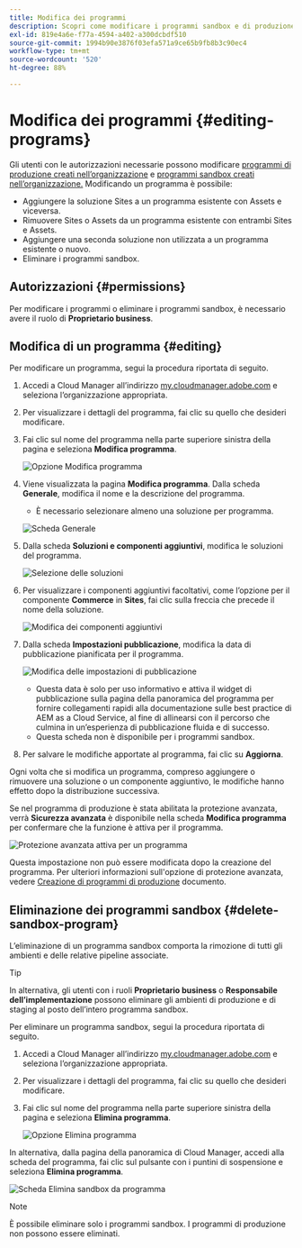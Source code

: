 ```yaml
---
title: Modifica dei programmi
description: Scopri come modificare i programmi sandbox e di produzione per apportare modifiche alle opzioni dopo averli creati.
exl-id: 819e4a6e-f77a-4594-a402-a300dcbdf510
source-git-commit: 1994b90e3876f03efa571a9ce65b9fb8b3c90ec4
workflow-type: tm+mt
source-wordcount: '520'
ht-degree: 88%

---
```


# Modifica dei programmi {#editing-programs}

Gli utenti con le autorizzazioni necessarie possono modificare [programmi di produzione creati nell’organizzazione](creating-production-programs.md) e [programmi sandbox creati nell’organizzazione.](creating-sandbox-programs.md) Modificando un programma è possibile:

* Aggiungere la soluzione Sites a un programma esistente con Assets e viceversa.
* Rimuovere Sites o Assets da un programma esistente con entrambi Sites e Assets.
* Aggiungere una seconda soluzione non utilizzata a un programma esistente o nuovo.
* Eliminare i programmi sandbox.

## Autorizzazioni {#permissions}

Per modificare i programmi o eliminare i programmi sandbox, è necessario avere il ruolo di **Proprietario business**.

## Modifica di un programma {#editing}

Per modificare un programma, segui la procedura riportata di seguito.

1. Accedi a Cloud Manager all’indirizzo [my.cloudmanager.adobe.com](https://my.cloudmanager.adobe.com/) e seleziona l’organizzazione appropriata.

1. Per visualizzare i dettagli del programma, fai clic su quello che desideri modificare.

1. Fai clic sul nome del programma nella parte superiore sinistra della pagina e seleziona **Modifica programma**.

   ![Opzione Modifica programma](assets/edit-program-overview.png)

1. Viene visualizzata la pagina **Modifica programma**. Dalla scheda **Generale**, modifica il nome e la descrizione del programma.

   * È necessario selezionare almeno una soluzione per programma.

   ![Scheda Generale](assets/edit-program-prod1.png)

1. Dalla scheda **Soluzioni e componenti aggiuntivi**, modifica le soluzioni del programma.

   ![Selezione delle soluzioni](assets/edit-prg.png)

1. Per visualizzare i componenti aggiuntivi facoltativi, come l’opzione per il componente **Commerce** in **Sites**, fai clic sulla freccia che precede il nome della soluzione.

   ![Modifica dei componenti aggiuntivi](assets/edit-program-add-on.png)

1. Dalla scheda **Impostazioni pubblicazione**, modifica la data di pubblicazione pianificata per il programma.

   ![Modifica delle impostazioni di pubblicazione](assets/edit-program-go-live.png)

   * Questa data è solo per uso informativo e attiva il widget di pubblicazione sulla pagina della panoramica del programma per fornire collegamenti rapidi alla documentazione sulle best practice di AEM as a Cloud Service, al fine di allinearsi con il percorso che culmina in un’esperienza di pubblicazione fluida e di successo.
   * Questa scheda non è disponibile per i programmi sandbox.

1. Per salvare le modifiche apportate al programma, fai clic su **Aggiorna**.

Ogni volta che si modifica un programma, compreso aggiungere o rimuovere una soluzione o un componente aggiuntivo, le modifiche hanno effetto dopo la distribuzione successiva.

Se nel programma di produzione è stata abilitata la protezione avanzata, verrà **Sicurezza avanzata** è disponibile nella scheda **Modifica programma** per confermare che la funzione è attiva per il programma.

![Protezione avanzata attiva per un programma](assets/edit-program-enhanced.png)

Questa impostazione non può essere modificata dopo la creazione del programma. Per ulteriori informazioni sull&#39;opzione di protezione avanzata, vedere [Creazione di programmi di produzione](creating-production-programs.md) documento.

## Eliminazione dei programmi sandbox {#delete-sandbox-program}

L’eliminazione di un programma sandbox comporta la rimozione di tutti gli ambienti e delle relative pipeline associate.

>[!TIP]
>
>In alternativa, gli utenti con i ruoli **Proprietario business** o **Responsabile dell’implementazione** possono eliminare gli ambienti di produzione e di staging al posto dell’intero programma sandbox.

Per eliminare un programma sandbox, segui la procedura riportata di seguito.

1. Accedi a Cloud Manager all’indirizzo [my.cloudmanager.adobe.com](https://my.cloudmanager.adobe.com/) e seleziona l’organizzazione appropriata.

1. Per visualizzare i dettagli del programma, fai clic su quello che desideri modificare.

1. Fai clic sul nome del programma nella parte superiore sinistra della pagina e seleziona **Elimina programma**.

   ![Opzione Elimina programma](assets/delete-sandbox1.png)

In alternativa, dalla pagina della panoramica di Cloud Manager, accedi alla scheda del programma, fai clic sul pulsante con i puntini di sospensione e seleziona **Elimina programma**.

![Scheda Elimina sandbox da programma](assets/delete-sandbox2.png)

>[!NOTE]
>
>È possibile eliminare solo i programmi sandbox. I programmi di produzione non possono essere eliminati.
